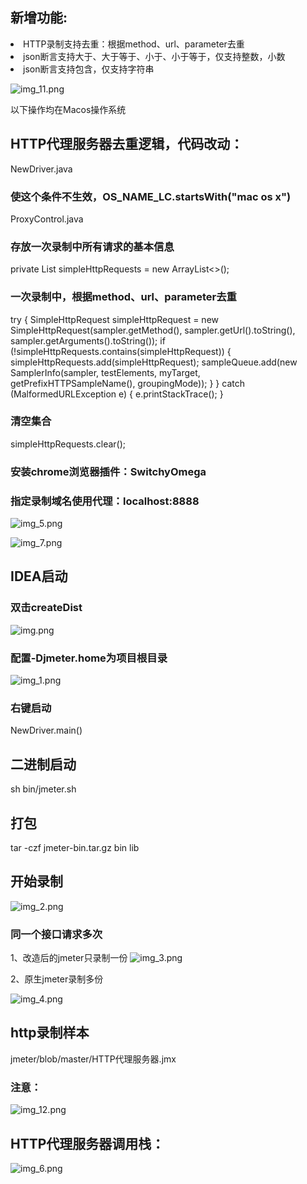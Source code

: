 
## 新增功能:
<li>HTTP录制支持去重：根据method、url、parameter去重
<li>json断言支持大于、大于等于、小于、小于等于，仅支持整数，小数
<li>json断言支持包含，仅支持字符串

![img_11.png](img_11.png)


以下操作均在Macos操作系统
<br/>
## HTTP代理服务器去重逻辑，代码改动：
NewDriver.java
### 使这个条件不生效，OS_NAME_LC.startsWith("mac os x")

ProxyControl.java

### 存放一次录制中所有请求的基本信息
private List<SimpleHttpRequest> simpleHttpRequests = new ArrayList<>();

### 一次录制中，根据method、url、parameter去重
try {
SimpleHttpRequest simpleHttpRequest = new SimpleHttpRequest(sampler.getMethod(), sampler.getUrl().toString(), sampler.getArguments().toString());
if (!simpleHttpRequests.contains(simpleHttpRequest)) {
simpleHttpRequests.add(simpleHttpRequest);
sampleQueue.add(new SamplerInfo(sampler, testElements, myTarget, getPrefixHTTPSampleName(), groupingMode));
}
} catch (MalformedURLException e) {
e.printStackTrace();
}

### 清空集合
simpleHttpRequests.clear();

### 安装chrome浏览器插件：SwitchyOmega

### 指定录制域名使用代理：localhost:8888

![img_5.png](img_5.png)


![img_7.png](img_7.png)

## IDEA启动
### 双击createDist
![img.png](img.png)

### 配置-Djmeter.home为项目根目录
![img_1.png](img_1.png)

### 右键启动
NewDriver.main()

## 二进制启动
sh bin/jmeter.sh

## 打包
tar -czf jmeter-bin.tar.gz bin lib

## 开始录制
![img_2.png](img_2.png)

### 同一个接口请求多次
1、改造后的jmeter只录制一份
![img_3.png](img_3.png)

2、原生jmeter录制多份

![img_4.png](img_4.png)


## http录制样本
jmeter/blob/master/HTTP代理服务器.jmx
### 注意：
![img_12.png](img_12.png)

## HTTP代理服务器调用栈：
![img_6.png](img_6.png)
